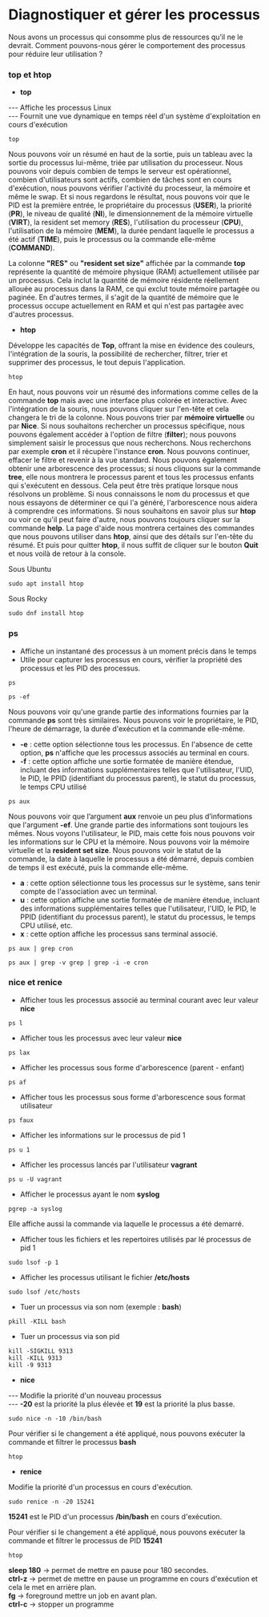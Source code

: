 # Diagnostiquer et gérer les processus

Nous avons un processus qui consomme plus de ressources qu’il ne le devrait. Comment pouvons-nous gérer le comportement des processus pour réduire leur utilisation ?

### top et htop

- **top**

--- Affiche les processus Linux <br>
--- Fournit une vue dynamique en temps réel d'un système d'exploitation en cours d'exécution

```
top
```

Nous pouvons voir un résumé en haut de la sortie, puis un tableau avec la sortie du processus lui-même, triée par utilisation du processeur. Nous pouvons voir depuis combien de temps le serveur est opérationnel, combien d'utilisateurs sont actifs, combien de tâches sont en cours d'exécution, nous pouvons vérifier l'activité du processeur, la mémoire et même le swap. Et si nous regardons le résultat, nous pouvons voir que le PID est la première entrée, le propriétaire du processus (**USER**), la priorité (**PR**), le niveau de qualité (**NI**), le dimensionnement de la mémoire virtuelle (**VIRT**), la resident set memory (**RES**), l'utilisation du processeur (**CPU**), l'utilisation de la mémoire (**MEM**), la durée pendant laquelle le processus a été actif (**TIME**), puis le processus ou la commande elle-même (**COMMAND**).

La colonne **"RES"** ou **"resident set size"** affichée par la commande **top** représente la quantité de mémoire physique (RAM) actuellement utilisée par un processus. Cela inclut la quantité de mémoire résidente réellement allouée au processus dans la RAM, ce qui exclut toute mémoire partagée ou paginée. En d'autres termes, il s'agit de la quantité de mémoire que le processus occupe actuellement en RAM et qui n'est pas partagée avec d'autres processus.

- **htop**

Développe les capacités de **Top**, offrant la mise en évidence des couleurs, l'intégration de la souris, la possibilité de rechercher, filtrer, trier et supprimer des processus, le tout depuis l'application.

```
htop
```

En haut, nous pouvons voir un résumé des informations comme celles de la commande **top** mais avec une interface plus colorée et interactive.
Avec l'intégration de la souris, nous pouvons cliquer sur l'en-tête et cela changera le tri de la colonne. Nous pouvons trier par **mémoire virtuelle** ou par **Nice**. Si nous souhaitons rechercher un processus spécifique, nous pouvons également accéder à l'option de filtre (**filter**); nous pouvons simplement saisir le processus que nous recherchons. Nous recherchons par exemple **cron** et il récupère l'instance **cron**. Nous pouvons continuer, effacer le filtre et revenir à la vue standard. Nous pouvons également obtenir une arborescence des processus; si nous cliquons sur la commande **tree**, elle nous montrera le processus parent et tous les processus enfants qui s'exécutent en dessous. Cela peut être très pratique lorsque nous résolvons un problème. Si nous connaissons le nom du processus et que nous essayons de déterminer ce qui l'a généré, l'arborescence nous aidera à comprendre ces informations. Si nous souhaitons en savoir plus sur **htop** ou voir ce qu'il peut faire d'autre, nous pouvons toujours cliquer sur la commande **help**. La page d'aide nous montrera certaines des commandes que nous pouvons utiliser dans **htop**, ainsi que des détails sur l'en-tête du résumé. Et puis pour quitter **htop**, il nous suffit de cliquer sur le bouton **Quit** et nous voilà de retour à la console.

Sous Ubuntu
```
sudo apt install htop
```

Sous Rocky
```
sudo dnf install htop
```

### ps

- Affiche un instantané des processus à un moment précis dans le temps
- Utile pour capturer les processus en cours, vérifier la propriété des processus et les PID des processus.

```
ps
```

```
ps -ef
```

Nous pouvons voir qu'une grande partie des informations fournies par la commande **ps** sont très similaires. Nous pouvons voir le propriétaire, le PID, l'heure de démarrage, la durée d'exécution et la commande elle-même.

- **-e** : cette option sélectionne tous les processus. En l'absence de cette option, **ps** n'affiche que les processus associés au terminal en cours.
- **-f** : cette option affiche une sortie formatée de manière étendue, incluant des informations supplémentaires telles que l'utilisateur, l'UID, le PID, le PPID (identifiant du processus parent), le statut du processus, le temps CPU utilisé

```
ps aux
```

Nous pouvons voir que l’argument **aux** renvoie un peu plus d’informations que l'argument **-ef**. Une grande partie des informations sont toujours les mêmes. Nous voyons l'utilisateur, le PID, mais cette fois nous pouvons voir les informations sur le CPU et la mémoire. Nous pouvons voir la mémoire virtuelle et la **resident set size**. Nous pouvons voir le statut de la commande, la date à laquelle le processus a été démarré, depuis combien de temps il est exécuté, puis la commande elle-même.

- **a** : cette option sélectionne tous les processus sur le système, sans tenir compte de l'association avec un terminal.
- **u** : cette option affiche une sortie formatée de manière étendue, incluant des informations supplémentaires telles que l'utilisateur, l'UID, le PID, le PPID (identifiant du processus parent), le statut du processus, le temps CPU utilisé, etc.
- **x** : cette option affiche les processus sans terminal associé.

```
ps aux | grep cron
```

```
ps aux | grep -v grep | grep -i -e cron
```

### nice et renice

- Afficher tous les processus associé au terminal courant avec leur valeur **nice**

```
ps l
```

- Afficher tous les processus avec leur valeur **nice**

```
ps lax
```

- Afficher les processus sous forme d'arborescence (parent - enfant)

```
ps af
```

- Afficher tous les processus sous forme d'arborescence sous format utilisateur

```
ps faux
```

- Afficher les informations sur le processus de pid 1

```
ps u 1
```

- Afficher les processus lancés par l'utilisateur **vagrant**

```
ps u -U vagrant
```

- Afficher le processus ayant le nom **syslog**

```
pgrep -a syslog
```

Elle affiche aussi la commande via laquelle le processus a été demarré.


- Afficher tous les fichiers et les repertoires utilisés par lé processus de pid 1

```
sudo lsof -p 1 
```

- Afficher les processus utilisant le fichier **/etc/hosts**

```
sudo lsof /etc/hosts
```

- Tuer un processus via son nom (exemple : **bash**)

```
pkill -KILL bash
```

- Tuer un processus via son pid

```
kill -SIGKILL 9313
kill -KILL 9313
kill -9 9313
```

- **nice**

--- Modifie la priorité d'un nouveau processus <br>
--- **-20** est la priorité la plus élevée et **19** est la priorité la plus basse.

```
sudo nice -n -10 /bin/bash
```

Pour vérifier si le changement a été appliqué, nous pouvons exécuter la commande et filtrer le processus **bash**

```
htop
```

- **renice**

Modifie la priorité d'un processus en cours d'exécution.

```
sudo renice -n -20 15241
```

**15241** est le PID d'un processus **/bin/bash** en cours d'exécution.

Pour vérifier si le changement a été appliqué, nous pouvons exécuter la commande et filtrer le processus de PID **15241**

```
htop
```

**sleep 180** -> permet de mettre en pause pour 180 secondes. <br>
**ctrl-z**    -> permet de mettre en pause un programme en cours d'exécution et cela le met en arrière plan. <br>
**fg**        -> foreground mettre un job en avant plan. <br>
**ctrl-c**    -> stopper un programme